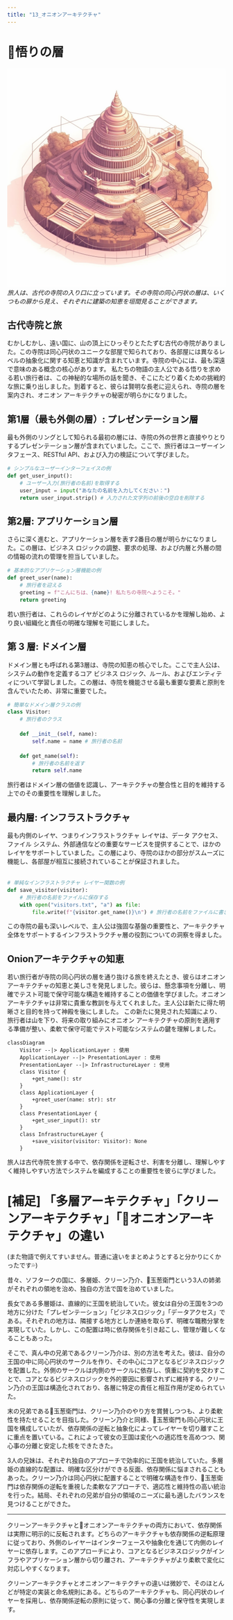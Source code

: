```yaml
---
title: "13_オニオンアーキテクチャ"
---
```


# 🧅悟りの層

![](/images/20230329_software_architecture/13_onion_architecture.png)
*旅人は、古代の寺院の入り口に立っています。その寺院の同心円状の層は、いくつもの扉から見え、それぞれに建築の知恵を垣間見ることができます。*

## 古代寺院と旅
むかしむかし、遠い国に、山の頂上にひっそりとたたずむ古代の寺院がありました。この寺院は同心円状のユニークな部屋で知られており、各部屋には異なるレベルの抽象化に関する知恵と知識が含まれています。寺院の中心には、最も深遠で意味のある概念の核心があります。
私たちの物語の主人公である悟りを求める若い旅行者は、この神秘的な場所の話を聞き、そこにたどり着くための挑戦的な旅に乗り出しました。到着すると、彼らは賢明な長老に迎えられ、寺院の層を案内され、オニオン アーキテクチャの秘密が明らかになりました。

## 第1層（最も外側の層）: プレゼンテーション層
最も外側のリングとして知られる最初の層には、寺院の外の世界と直接やりとりするプレゼンテーション層が含まれていました。ここで、旅行者はユーザーインタフェース、RESTful API、および入力の検証について学びました。

```python
# シンプルなユーザーインターフェイスの例
def get_user_input():
    # ユーザー入力(旅行者の名前)を取得する
    user_input = input("あなたの名前を入力してください：")
    return user_input.strip() # 入力された文字列の前後の空白を削除する
```

## 第2層: アプリケーション層
さらに深く進むと、アプリケーション層を表す2番目の層が明らかになりました。この層は、ビジネス ロジックの調整、要求の処理、および内層と外層の間の情報の流れの管理を担当していました。

```python
# 基本的なアプリケーション層機能の例
def greet_user(name):
    # 旅行者を迎える
    greeting = f"こんにちは、{name}! 私たちの寺院へようこそ。"
    return greeting
```

若い旅行者は、これらのレイヤがどのように分離されているかを理解し始め、より良い組織化と責任の明確な理解を可能にしました。

## 第 3 層: ドメイン層
ドメイン層とも呼ばれる第3層は、寺院の知恵の核心でした。ここで主人公は、システムの動作を定義するコア ビジネス ロジック、ルール、およびエンティティについて学習しました。この層は、寺院を機能させる最も重要な要素と原則を含んでいたため、非常に重要でした。
```python
# 簡単なドメイン層クラスの例
class Visitor:
    # 旅行者のクラス

    def __init__(self, name):
        self.name = name # 旅行者の名前 

    def get_name(self):
        # 旅行者の名前を返す
        return self.name
```
旅行者はドメイン層の価値を認識し、アーキテクチャの整合性と目的を維持する上でのその重要性を理解しました。

## 最内層: インフラストラクチャ
最も内側のレイヤ、つまりインフラストラクチャ レイヤは、データ アクセス、ファイル システム、外部通信などの重要なサービスを提供することで、ほかのレイヤをサポートしていました。この層により、寺院のほかの部分がスムーズに機能し、各部屋が相互に接続されていることが保証されました。

```python

# 単純なインフラストラクチャ レイヤー関数の例
def save_visitor(visitor):
    # 旅行者の名前をファイルに保存する
    with open("visitors.txt", "a") as file:
        file.write(f"{visitor.get_name()}\n") # 旅行者の名前をファイルに書き込む
```

この寺院の最も深いレベルで、主人公は強固な基盤の重要性と、アーキテクチャ全体をサポートするインフラストラクチャ層の役割についての洞察を得ました。

## Onionアーキテクチャの知恵
若い旅行者が寺院の同心円状の層を通り抜ける旅を終えたとき、彼らはオニオン アーキテクチャの知恵と美しさを発見しました。彼らは、懸念事項を分離し、明確でテスト可能で保守可能な構造を維持することの価値を学びました。オニオン アーキテクチャは非常に貴重な教訓を与えてくれました。主人公は新たに得た明晰さと目的を持って神殿を後にしました。
この新たに発見された知識により、旅行者は山を下り、将来の取り組みにオニオン アーキテクチャの原則を適用する準備が整い、柔軟で保守可能でテスト可能なシステムの鍵を理解しました。

```mermaid
classDiagram
    Visitor --|> ApplicationLayer : 使用
    ApplicationLayer --|> PresentationLayer : 使用
    PresentationLayer --|> InfrastructureLayer : 使用
    class Visitor {
        +get_name(): str
    }
    class ApplicationLayer {
        +greet_user(name: str): str
    }
    class PresentationLayer {
        +get_user_input(): str
    }
    class InfrastructureLayer {
        +save_visitor(visitor: Visitor): None
    }
```

旅人は古代寺院を旅する中で、依存関係を逆転させ、利害を分離し、理解しやすく維持しやすい方法でシステムを編成することの重要性を彼らに学びました。

# [補足] 「多層アーキテクチャ」「クリーンアーキテクチャ」「🧅オニオンアーキテクチャ」の違い
(また物語で例えてすいません。普通に違いをまとめようとすると分かりにくかったです💦)

昔々、ソフタークの国に、多層姫、クリーン乃介、🧅玉葱衛門という3人の姉弟がそれぞれの領地を治め、独自の方法で国を治めていました。

長女である多層姫は、直線的に王国を統治していた。彼女は自分の王国を3つの地方に分けた「プレゼンテーション」「ビジネスロジック」「データアクセス」である。それぞれの地方は、隣接する地方としか連絡を取らず、明確な職務分掌を実現していた。しかし、この配置は時に依存関係を引き起こし、管理が難しくなることもあった。

そこで、真ん中の兄弟であるクリーン乃介は、別の方法を考えた。彼は、自分の王国の中に同心円状のサークルを作り、その中心にコアとなるビジネスロジックを配置した。外側のサークルは内側のサークルに依存し、慎重に契約を交わすことで、コアとなるビジネスロジックを外的要因に影響されずに維持する。クリーン乃介の王国は構造化されており、各層に特定の責任と相互作用が定められていた。

末の兄弟である🧅玉葱衛門は、クリーン乃介のやり方を賞賛しつつも、より柔軟性を持たせることを目指した。クリーン乃介と同様、🧅玉葱衛門も同心円状に王国を構成していたが、依存関係の逆転と抽象化によってレイヤーを切り離すことに重点を置いている。これによって彼女の王国は変化への適応性を高めつつ、関心事の分離と安定した核をできたきた。

3人の兄妹は、それぞれ独自のアプローチで効率的に王国を統治していた。多層姫の直線的な配置は、明確な区分けができる反面、依存関係に悩まされることもあった。クリーン乃介は同心円状に配置することで明確な構造を作り、🧅玉葱衛門は依存関係の逆転を重視した柔軟なアプローチで、適応性と維持性の高い統治を行った。結局、それぞれの兄弟が自分の領域のニーズに最も適したバランスを見つけることができた。

---

クリーンアーキテクチャと🧅オニオンアーキテクチャの両方において、依存関係は実際に明示的に反転されます。どちらのアーキテクチャも依存関係の逆転原理に従っており、外側のレイヤーはインターフェースや抽象化を通じて内側のレイヤーに依存します。このアプローチにより、コアとなるビジネスロジックがインフラやアプリケーション層から切り離され、アーキテクチャがより柔軟で変化に対応しやすくなります。

クリーンアーキテクチャとオニオンアーキテクチャの違いは微妙で、そのほとんどが特定の実装と命名規則にある。どちらのアーキテクチャも、同心円状のレイヤーを採用し、依存関係逆転の原則に従って、関心事の分離と保守性を実現します。
